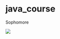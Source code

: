 # java_course
Sophomore

![](https://cdn.jsdelivr.net/gh/wztlink1013/figure/blogarticle52/Snipaste_2020-04-21_09-48-19.png)
